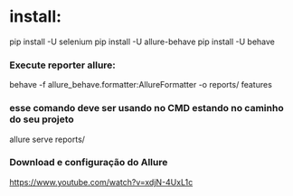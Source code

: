 # install:

pip install -U selenium
pip install -U allure-behave
pip install -U behave

### Execute reporter allure:
behave -f allure_behave.formatter:AllureFormatter -o reports/ features

### esse comando deve ser usando no CMD estando no caminho do seu projeto
allure serve reports/

### Download e configuração do Allure


https://www.youtube.com/watch?v=xdjN-4UxL1c
